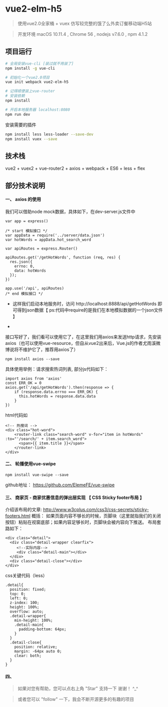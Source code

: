 # vue2-elm-h5

> 使用vue2.0全家桶 + vuex 仿写较完整的饿了么外卖订餐移动端H5站

>  开发环境 macOS 10.11.4 , Chrome 56 , nodejs v7.6.0 , npm 4.1.2

## 项目运行

``` bash
# 全局安装vue-cli [装过就不用装了]
npm install -g vue-cli

# 初始化一个vue2.0项目
vue init webpack vue2-elm-h5

# 记得顺便装上vue-router
# 安装依赖
npm install

# 开启本地服务器 localhost:8080
npm run dev
```

安装需要的插件

``` bash
npm install less less-loader --save-dev
npm install vuex --save

```

## 技术栈
vue2 + vuex2 + vue-router2 + axios + webpack + ES6 + less + flex

## 部分技术说明
#### 一、 axios 的使用

我们可以借助node mock数据，具体如下，在dev-server.js文件中

```
var app = express()

/* start 模拟接口 */
var appData = require('../server/data.json')
var hotWords = appData.hot_search_word

var apiRoutes = express.Router()

apiRoutes.get('/getHotWords', function (req, res) {
  res.json({
    errno: 0,
    data: hotWords
  });
})

app.use('/api', apiRoutes)
/* end 模拟接口 */
```
* 这样我们启动本地服务时，访问 http://localhost:8888/api/getHotWords 即可得到json数据【 ps:代码中require的是我们在本地模拟数据的一个json文件 】

* 
接口写好了，我们看可以使用它了，在这里我们用axios来发送http请求，先安装axios（也可以使用vue-resource，但自从vue2出来后，Vue.js的作者尤雨溪微博说将不维护它了，推荐用axios了）
```
npm install axios --save
```

具体使用举例：请求搜索热词列表, 部分js代码如下：

```
import axios from 'axios'
const ERR_OK = 0
axios.get('/api/getHotWords').then(response => {
	if (response.data.errno === ERR_OK) {
	  this.hotWords = response.data.data
	}
})
```
html代码如

```
<!-- 热搜词 -->
<div class="hot-word">
	<router-link class="search-word" v-for="item in hotWords" :to="'/search/' + item.search_word">
	  <span>{{ item.title }}</span>
	</router-link>
</div>
```
#### 二、 轮播使用vue-swipe
```
npm install vue-swipe --save
```
github地址：  https://github.com/ElemeFE/vue-swipe

#### 三、 商家页 - 商家优惠信息的弹出层实现 【 CSS Sticky footer布局 】

介绍该布局的文章: http://www.w3cplus.com/css3/css-secrets/sticky-footers.html
概括： 如果页面内容不够长的时候，页脚块（这里就指我们的关闭按钮）粘贴在视窗底部；如果内容足够长时，页脚块会被内容向下推送。
布局套路如下：

```
<div class="detail">
  <div class="detail-wrapper clearfix">
     <!--实际内容-->
     <div class="detail-main"></div>
  </div>
  <div class="detail-close"></div>
</div>  
```
css关键代码（less）

```
.detail{
  position: fixed;
  top: 0;
  left: 0;
  z-index: 100;
  height: 100%;
  overflow: auto;
  .detail-wrapper{
    min-height: 100%;
    .detail-main{
      padding-bottom: 64px;
    }
  }
  .detail-close{
    position: relative;
    margin: -64px auto 0;
    clear: both;
  }
}
```
#### 四、 

>  如果对您有帮助，您可以点右上角 "Star" 支持一下 谢谢！ ^_^

>  或者您可以 "follow" 一下，我会不断开源更多的有趣的项目
